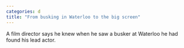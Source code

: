 ```yaml
---
categories: d
title: "From busking in Waterloo to the big screen"
---
```

A film director says he knew when he saw a busker at Waterloo he had found his lead actor.